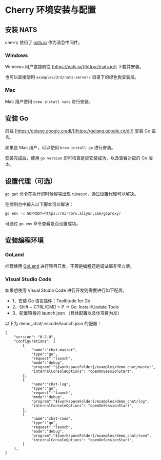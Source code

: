 # Cherry 环境安装与配置

## 安装 NATS

cherry 使用了 [nats.io](https://nats.io/) 作为消息中间件。

### Windows

Windows 用户直接前往 [https://nats.io/](https://nats.io/) 下载并安装。

也可以直接使用 `examples/3rd/nats-server/` 目录下的绿色免安装版。

### Mac

Mac 用户使用 `brew install nats` 进行安装。

## 安装 Go

前往 [https://golang.google.cn/dl/](https://golang.google.cn/dl/) 安装 Go 语言。

如果是 Mac 用户，可以使用 `brew install go` 进行安装。

安装完成后，使用 `go version` 即可检查是否安装成功，以及查看对应的 Go 版本。

## 设置代理（可选）

`go get` 命令在执行的时候容易出现 `timeout`，通过设置代理可以解决。

在控制台中输入以下脚本可以解决：

```sh
go env -w GOPROXY=https://mirrors.aliyun.com/goproxy/
```

可通过 `go env` 命令查看是否设置成功。

## 安装编程环境

### GoLand

推荐使用 [GoLand](https://www.jetbrains.com/go/) 进行项目开发，不管是编程还是调试都非常方便。

### Visual Studio Code

如果想使用 Visual Studio Code 进行开发则需要进行如下配置。

- 1、安装 Go 语言插件：Tooltitude for Go
- 2、Shift + CTRL/CMD + P -> Go: Install/Update Tools
- 3、配置项目的 launch.json （具体配置以具体项目为准）

以下为 demo_chat/.vscode/launch.json 的配置：

```
{
    "version": "0.2.0",
    "configurations": [
        {
            "name":"chat-master",
            "type":"go",
            "request":"launch",
            "mode":"debug",
            "program":"${workspaceFolder}/examples/demo_chat/master",
            "internalConsoleOptions": "openOnSessionStart",
        },
        {
            "name":"chat-log",
            "type":"go",
            "request":"launch",
            "mode":"debug",
            "program":"${workspaceFolder}/examples/demo_chat/log",
            "internalConsoleOptions": "openOnSessionStart",
        },
        {
            "name":"chat-room",
            "type":"go",
            "request":"launch",
            "mode":"debug",
            "program":"${workspaceFolder}/examples/demo_chat/room",
            "internalConsoleOptions": "openOnSessionStart",
        }
    ],
}
```
